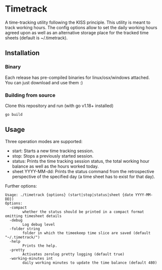 # Timetrack
A time-tracking utility following the KISS principle. This utility is meant to track working hours.
The config options allow to set the daily working hours agreed upon as well as an alternative storage place
for the tracked time sheets (default is ~/.timetrack).

## Installation
### Binary
Each release has pre-compiled binaries for linux/osx/windows attached. You can just download and use them :)

### Building from source
Clone this repository and run (with go v1.18+ installed)
```bash
go build
```

## Usage
Three operation modes are supported:
 - start: Starts a new time tracking session.
 - stop: Stops a previously started session.
 - status: Prints the time tracking session status, the total working hour balance as well as the hours worked today.
 - sheet YYYY-MM-dd: Prints the status command from the retrospective perspective of the specified day (a time sheet has to exist for that day).

Further options:
```
Usage: ./timetrack {options} (start|stop|status|sheet {date YYYY-MM-DD})
Options:
  -compact
    	whether the status should be printed in a compact format omitting timesheet details
  -debug
    	Log debug level
  -folder string
    	folder in which the timeekeep time slice are saved (default "~/.timetrack/")
  -help
    	Prints the help.
  -pretty
    	Activates zerolog pretty logging (default true)
  -working-minutes int
    	daily working minutes to update the time balance (default 480)
```
